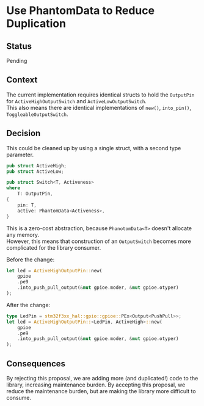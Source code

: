 # Use PhantomData to Reduce Duplication

## Status

Pending

## Context

The current implementation requires identical structs to hold the `OutputPin` for `ActiveHighOutputSwitch` and `ActiveLowOutputSwitch`.  
This also means there are identical implementations of `new()`, `into_pin()`, `ToggleableOutputSwitch`.

## Decision

This could be cleaned up by using a single struct, with a second type parameter.

```rust
pub struct ActiveHigh;
pub struct ActiveLow;

pub struct Switch<T, Activeness>
where
    T: OutputPin,
{
    pin: T,
    active: PhantomData<Activeness>,
}
```

This is a zero-cost abstraction, because `PhanotomData<T>` doesn't allocate any memory.  
However, this means that construction of an `OutputSwitch` becomes more complicated for the library consumer.

Before the change:

```rust
let led = ActiveHighOutputPin::new(
    gpioe
    .pe9
    .into_push_pull_output(&mut gpioe.moder, &mut gpioe.otyper)
);
```

After the change:

```rust
type LedPin = stm32f3xx_hal::gpio::gpioe::PEx<Output<PushPull>>;
let led = ActiveHighOutputPin::<LedPin, ActiveHigh>::new(
    gpioe
    .pe9
    .into_push_pull_output(&mut gpioe.moder, &mut gpioe.otyper)
);
```

## Consequences

By rejecting this proposal, we are adding more (and duplicated!) code to the library, increasing maintenance burden.
By accepting this proposal, we reduce the maintenance burden, but are making the library more difficult to consume.
